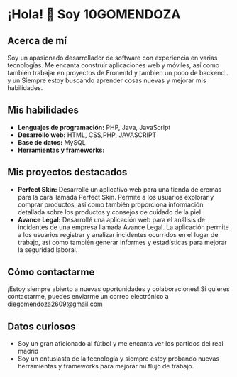 # ¡Hola! 👋 Soy 10GOMENDOZA

## Acerca de mí
Soy un apasionado desarrollador de software con experiencia en varias tecnologías. Me encanta construir aplicaciones web y móviles, así como también trabajar en proyectos de Fronentd y tambien un poco de backend .  y un Siempre estoy buscando aprender cosas nuevas y mejorar mis habilidades.

## Mis habilidades
- **Lenguajes de programación:** PHP, Java, JavaScript
- **Desarrollo web:** HTML, CSS,PHP, JAVASCRIPT
- **Base de datos:** MySQL 
- **Herramientas y frameworks:** 

## Mis proyectos destacados
- **Perfect Skin:** Desarrollé un aplicativo web para una tienda de cremas para la cara llamada Perfect Skin. Permite a los usuarios explorar y comprar productos, así como también proporciona información detallada sobre los productos y consejos de cuidado de la piel.
- **Avance Legal:** Desarrollé una aplicación web para el análisis de incidentes de una empresa llamada Avance Legal. La aplicación permite a los usuarios registrar y analizar incidentes ocurridos en el lugar de trabajo, así como también generar informes y estadísticas para mejorar la seguridad laboral.

## Cómo contactarme
¡Estoy siempre abierto a nuevas oportunidades y colaboraciones! Si quieres contactarme, puedes enviarme un correo electrónico a diegomendoza2609@gmail.com

## Datos curiosos
- Soy un gran aficionado al fútbol y me encanta ver los partidos del real madrid
- Soy un entusiasta de la tecnología y siempre estoy probando nuevas herramientas y frameworks para mejorar mi flujo de trabajo.

